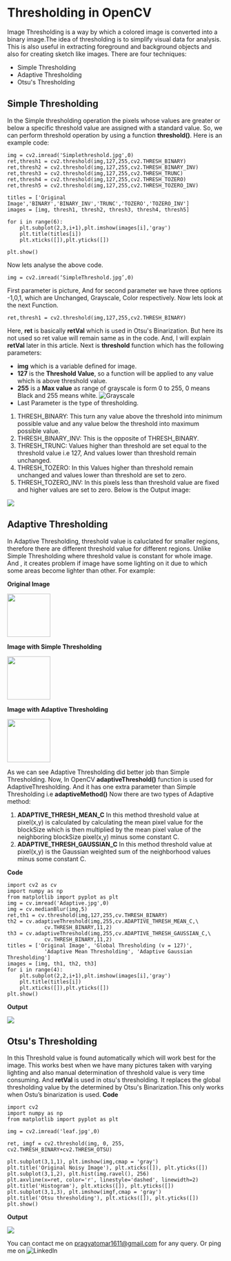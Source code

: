 # Thresholding in OpenCV
Image Thresholding is a way by which a colored image is converted into a binary image.The idea of thresholding is to simplify visual data for analysis. This is also useful in extracting foreground and background objects and also for creating sketch like images. 
There are four techniques:
- Simple Thresholding
- Adaptive Thresholding
- Otsu's Thresholding

## Simple Thresholding
In the Simple thresholding operation the pixels whose values are greater or below a specific threshold value are assigned with a standard value.
So, we can perform threshold operation by using a function **threshold()**.
Here is an example code:
```
img = cv2.imread('Simplethreshold.jpg',0)
ret,thresh1 = cv2.threshold(img,127,255,cv2.THRESH_BINARY)
ret,thresh2 = cv2.threshold(img,127,255,cv2.THRESH_BINARY_INV)
ret,thresh3 = cv2.threshold(img,127,255,cv2.THRESH_TRUNC)
ret,thresh4 = cv2.threshold(img,127,255,cv2.THRESH_TOZERO)
ret,thresh5 = cv2.threshold(img,127,255,cv2.THRESH_TOZERO_INV)

titles = ['Original Image','BINARY','BINARY_INV','TRUNC','TOZERO','TOZERO_INV']
images = [img, thresh1, thresh2, thresh3, thresh4, thresh5]

for i in range(6):
    plt.subplot(2,3,i+1),plt.imshow(images[i],'gray')
    plt.title(titles[i])
    plt.xticks([]),plt.yticks([])

plt.show()
```

Now lets analyse the above code.
```
img = cv2.imread(‘SimpleThreshold.jpg’,0)
```
First parameter is picture, And for second parameter we have three options -1,0,1, which are Unchanged, Grayscale, Color respectively.
Now lets look at the next Function.
```
ret,thresh1 = cv2.threshold(img,127,255,cv2.THRESH_BINARY)
```
Here, **ret** is basically **retVal** which is used in Otsu's Binarization. But here its not used so  ret value will remain same as in the code. And, I will explain **retVal** later in this article.
Next is **threshold** function which has the following parameters:
 - **img** which is a variable defined for image.
 - **127** is the **Threshold Value**, so a function will be applied to any value which is above threshold value.
 - **255** is a **Max value** as range of grayscale is form 0 to 255, 0 means Black and 255 means white.
 ![Grayscale](https://user-images.githubusercontent.com/64967140/93779180-50b16480-fc44-11ea-903a-f84c36c11222.png)
  - Last Parameter is the type of thresholding.
1. THRESH_BINARY:   This turn any value above the threshold into minimum possible value and any value below the threshold into maximum possible value.
2. THRESH_BINARY_INV: This is the opposite of THRESH_BINARY.
3. THRESH_TRUNC: Values higher than threshold are set equal to the threshold value i.e 127, And values lower than threshold remain unchanged.
4. THRESH_TOZERO: In this Values higher than threshold remain unchanged and values lower than threshold are set to zero.
5. THRESH_TOZERO_INV: In this pixels less than threshold value are fixed and higher values are set to zero.
 Below is the Output image:
 
![](https://user-images.githubusercontent.com/64967140/93806167-633c9580-fc66-11ea-9b30-d40919f2d0b8.png)

## Adaptive Thresholding
In Adaptive Thresholding, threshold value is caluclated for smaller regions, therefore there are different threshold value for different regions.
Unlike Simple Thresholding where threshold value is constant for whole image. And , it creates problem if image have some lighting on it due to which some areas become lighter than other.
For example:

**Original Image**

<img src="https://user-images.githubusercontent.com/64967140/93786461-fa94ef00-fc4c-11ea-9918-31256b6ab4cc.gif" width="100" height="100" />

**Image with Simple Thresholding**

<img src="https://user-images.githubusercontent.com/64967140/93786460-f963c200-fc4c-11ea-9523-1dab9d613a39.gif" width="100" height="100" />

**Image with Adaptive Thresholding**

<img src="https://user-images.githubusercontent.com/64967140/93786474-fd8fdf80-fc4c-11ea-84b9-69a1084521bb.gif" width="100" height="100" />

As we can see Adaptive Thresholding did better job than Simple Thresholding.
Now, In OpenCV **adaptiveThreshold()** function is used for AdaptiveThresholding. And it has one extra parameter than Simple Thresholding i.e **adaptiveMethod()** Now there are two types of Adaptive method:
1. **ADAPTIVE_THRESH_MEAN_C** In this method threshold value at pixel(x,y) is calculated by calculating the mean pixel value for the blockSize which is then multiplied by the mean pixel value of the neighboring blockSize pixel(x,y) minus some constant C.
2. **ADAPTIVE_THRESH_GAUSSIAN_C** In this method threshold value at pixel(x,y) is the Gaussian weighted sum of the neighborhood values minus some constant C.

**Code**
```
import cv2 as cv
import numpy as np
from matplotlib import pyplot as plt
img = cv.imread('Adaptive.jpg',0)
img = cv.medianBlur(img,5)
ret,th1 = cv.threshold(img,127,255,cv.THRESH_BINARY)
th2 = cv.adaptiveThreshold(img,255,cv.ADAPTIVE_THRESH_MEAN_C,\
            cv.THRESH_BINARY,11,2)
th3 = cv.adaptiveThreshold(img,255,cv.ADAPTIVE_THRESH_GAUSSIAN_C,\
            cv.THRESH_BINARY,11,2)
titles = ['Original Image', 'Global Thresholding (v = 127)',
            'Adaptive Mean Thresholding', 'Adaptive Gaussian Thresholding']
images = [img, th1, th2, th3]
for i in range(4):
    plt.subplot(2,2,i+1),plt.imshow(images[i],'gray')
    plt.title(titles[i])
    plt.xticks([]),plt.yticks([])
plt.show()
```
**Output**

![](https://user-images.githubusercontent.com/64967140/93807127-d1358c80-fc67-11ea-9644-8675f43a27ce.png)


## Otsu's Thresholding
In this Threshold value is found automatically which will work best for the image. This works best when we have many pictures taken with varying lighting and also manual determination of threshold value is very time consuming.
And **retVal** is used in otsu's thresholding. It replaces the global thresholding value by the determined by Otsu's Binarization.This only works when Ostu’s binarization is used.
**Code**
```
import cv2
import numpy as np
from matplotlib import pyplot as plt
 
img = cv2.imread('leaf.jpg',0)
 
ret, imgf = cv2.threshold(img, 0, 255, cv2.THRESH_BINARY+cv2.THRESH_OTSU)
 
plt.subplot(3,1,1), plt.imshow(img,cmap = 'gray')
plt.title('Original Noisy Image'), plt.xticks([]), plt.yticks([])
plt.subplot(3,1,2), plt.hist(img.ravel(), 256)
plt.axvline(x=ret, color='r', linestyle='dashed', linewidth=2)
plt.title('Histogram'), plt.xticks([]), plt.yticks([])
plt.subplot(3,1,3), plt.imshow(imgf,cmap = 'gray')
plt.title('Otsu thresholding'), plt.xticks([]), plt.yticks([])
plt.show()
```

**Output**

![](https://user-images.githubusercontent.com/64967140/93807372-283b6180-fc68-11ea-9706-9ccea9cca970.png)


You can contact me on pragyatomar1611@gmail.com for any query.
Or ping me on ![Linkedln](https://www.linkedin.com/in/pragya-singh-01122017a/)











  
 
